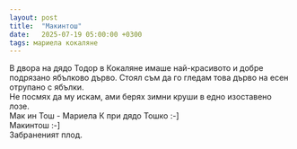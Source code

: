 ```yaml
---
layout: post
title:  "Макинтош"
date:   2025-07-19 05:00:00 +0300
tags: мариела кокаляне
---
```

В двора на дядо Тодор в Кокаляне имаше най-красивото и добре подрязано ябълково дърво.
Стоял съм да го гледам това дърво на есен отрупано с ябълки.  
Не посмях да му искам, ами берях зимни круши в едно изоставено лозе.  
Мак ин Тош - Мариела К при дядо Тошко :-]  
Макинтош :-]  
Забраненият плод.